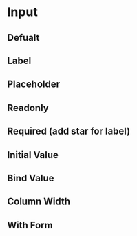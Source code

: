 # Input

## Defualt

## Label

## Placeholder

## Readonly

## Required (add star for label)

## Initial Value

## Bind Value

## Column Width

## With Form
